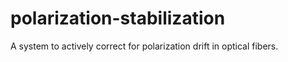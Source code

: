 # polarization-stabilization
A system to actively correct for polarization drift in optical fibers.
